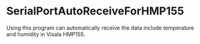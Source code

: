 # SerialPortAutoReceiveForHMP155

Using this program can automatically receive the data include temperature and humidity in Visala HMP155.
